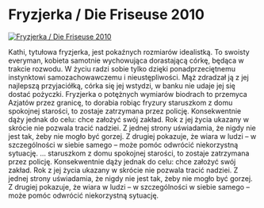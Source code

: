 Fryzjerka / Die Friseuse 2010 
=============
[![Fryzjerka / Die Friseuse 2010 ](http://vidos.pl/images/player.gif)](http://vidos.pl/fryzjerka-die-friseuse-2010)

 Kathi, tytułowa fryzjerka, jest pokaźnych rozmiarów idealistką. To swoisty everyman, kobieta samotnie wychowująca dorastającą córkę, będąca w trakcie rozwodu. W życiu radzi sobie tylko dzięki ponadprzeciętnemu instynktowi samozachowawczemu i nieustępliwości. Mąż zdradzał ją z jej najlepszą przyjaciółką, córka się jej wstydzi, w banku nie udaje jej się dostać pożyczki. Fryzjerka o potężnych wymiarów biodrach to przemyca Azjatów przez granicę, to dorabia robiąc fryzury staruszkom z domu spokojnej starości, to zostaje zatrzymana przez policję. Konsekwentnie dąży jednak do celu: chce założyć swój zakład. Rok z jej życia ukazany w skrócie nie pozwala tracić nadziei. Z jednej strony uświadamia, że nigdy nie jest tak, żeby nie mogło być gorzej. Z drugiej pokazuje, że wiara w ludzi – w szczególności w siebie samego – może pomóc odwrócić niekorzystną sytuację.   ... staruszkom z domu spokojnej starości, to zostaje zatrzymana przez policję. Konsekwentnie dąży jednak do celu: chce założyć swój zakład. Rok z jej życia ukazany w skrócie nie pozwala tracić nadziei. Z jednej strony uświadamia, że nigdy nie jest tak, żeby nie mogło być gorzej. Z drugiej pokazuje, że wiara w ludzi – w szczególności w siebie samego – może pomóc odwrócić niekorzystną sytuację.
